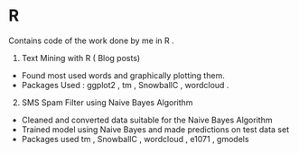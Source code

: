 # R
Contains code of the work done by me in R .

1. Text Mining with R ( Blog posts)
  + Found most used words and graphically plotting them.
  + Packages Used : ggplot2 , tm , SnowballC , wordcloud .

2. SMS Spam Filter using Naive Bayes Algorithm
  + Cleaned and converted data suitable for the Naive Bayes Algorithm
  + Trained model using Naive Bayes and made predictions on test data set
  + Packages used tm , SnowballC , wordcloud , e1071 , gmodels
  
